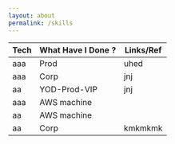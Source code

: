 ```yaml
---
layout: about
permalink: /skills
---
```


| Tech | What Have I Done ? | Links/Ref
| ---------- | ---------- | ---------|
| aaa | Prod | uhed
| aaa | Corp | jnj
| aa | YOD-Prod-VIP | jnj
| aaa | AWS machine |
| aa | AWS machine |
| aa | Corp | kmkmkmk
